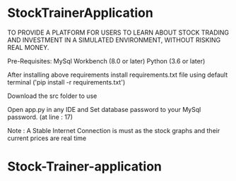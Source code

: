 # StockTrainerApplication
TO PROVIDE A PLATFORM FOR USERS TO LEARN ABOUT STOCK TRADING AND INVESTMENT IN A SIMULATED ENVIRONMENT, WITHOUT RISKING REAL MONEY.

Pre-Requisites:
MySql Workbench (8.0 or later)
Python (3.6 or later)

After installing above requirements
install requirements.txt file using default terminal ('pip install -r requirements.txt')

Download the src folder to use

Open app.py in any IDE and Set database password to your MySql password. (at line : 17)

Note : A Stable Internet Connection is must as the stock graphs and their current prices are real time
# Stock-Trainer-application
